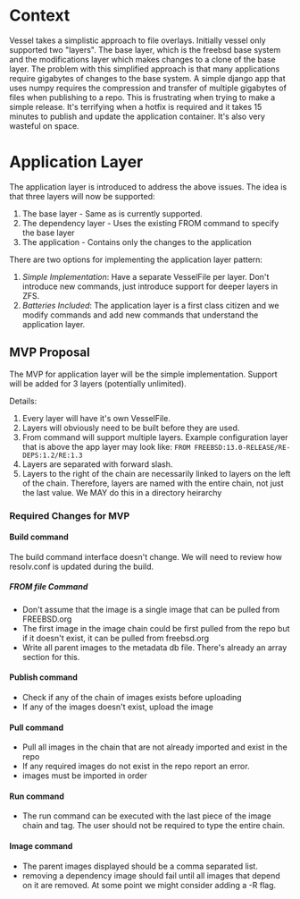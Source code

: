 # Context
Vessel takes a simplistic approach to file overlays.  Initially vessel only supported two "layers".  The base layer,
which is the freebsd base system and the modifications layer which makes changes to a clone of the base layer.  The problem
with this simplified approach is that many applications require gigabytes of changes to the base system.  A simple
django app that uses numpy requires the compression and transfer of multiple gigabytes of files when publishing to
a repo.  This is frustrating when trying to make a simple release.  It's terrifying when a hotfix is required and it
takes 15 minutes to publish and update the application container.  It's also very wasteful on space.

# Application Layer
The application layer is introduced to address the above issues.  The idea is that three layers will now be supported:

1. The base layer - Same as is currently supported.
2. The dependency layer - Uses the existing FROM command to specify the base layer
3. The application - Contains only the changes to the application

There are two options for implementing the application layer pattern:

1. *Simple Implementation*: Have a separate VesselFile per layer.  Don't introduce new commands, just introduce support
for deeper layers in ZFS.
2. *Batteries Included*: The application layer is a first class citizen and we modify commands and add new commands
that understand the application layer.

## MVP Proposal
The MVP for application layer will be the simple implementation.  Support will be added for 3 layers (potentially unlimited).

Details:

1. Every layer will have it's own VesselFile.
2. Layers will obviously need to be built before they are used.
3. From command will support multiple layers.  Example configuration layer that is above the app layer may look 
like: `FROM FREEBSD:13.0-RELEASE/RE-DEPS:1.2/RE:1.3`
4. Layers are separated with forward slash.
5. Layers to the right of the chain are necessarily linked to layers on the left of the chain.  Therefore, layers are named with
the entire chain, not just the last value. We MAY do this in a directory heirarchy

### Required Changes for MVP

#### Build command

The build command interface doesn't change.  We will need to review how resolv.conf is updated during the build.

##### FROM file Command

* Don't assume that the image is a single image that can be pulled from FREEBSD.org
* The first image in the image chain could be first pulled from the repo but if it doesn't exist, it can be pulled from freebsd.org
* Write all parent images to the metadata db file.  There's already an array section for this.

#### Publish command

* Check if any of the chain of images exists before uploading
* If any of the images doesn't exist, upload the image

#### Pull command

* Pull all images in the chain that are not already imported and exist in the repo
* If any required images do not exist in the repo report an error.
* images must be imported in order

#### Run command

* The run command can be executed with the last piece of the image chain and tag.  The user should not be required to type the entire chain.

#### Image command

* The parent images displayed should be a comma separated list.
* removing a dependency image should fail until all images that depend on it are removed.  At some point we might consider adding a -R flag.

